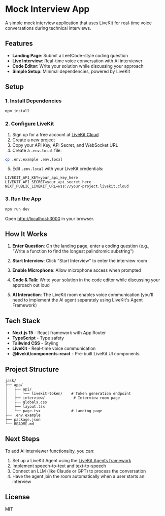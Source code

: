 # Mock Interview App

A simple mock interview application that uses LiveKit for real-time voice conversations during technical interviews.

## Features

- **Landing Page**: Submit a LeetCode-style coding question
- **Live Interview**: Real-time voice conversation with AI interviewer
- **Code Editor**: Write your solution while discussing your approach
- **Simple Setup**: Minimal dependencies, powered by LiveKit

## Setup

### 1. Install Dependencies

```bash
npm install
```

### 2. Configure LiveKit

1. Sign up for a free account at [LiveKit Cloud](https://cloud.livekit.io/)
2. Create a new project
3. Copy your API Key, API Secret, and WebSocket URL
4. Create a `.env.local` file:

```bash
cp .env.example .env.local
```

5. Edit `.env.local` with your LiveKit credentials:

```env
LIVEKIT_API_KEY=your_api_key_here
LIVEKIT_API_SECRET=your_api_secret_here
NEXT_PUBLIC_LIVEKIT_URL=wss://your-project.livekit.cloud
```

### 3. Run the App

```bash
npm run dev
```

Open [http://localhost:3000](http://localhost:3000) in your browser.

## How It Works

1. **Enter Question**: On the landing page, enter a coding question (e.g., "Write a function to find the longest palindromic substring")

2. **Start Interview**: Click "Start Interview" to enter the interview room

3. **Enable Microphone**: Allow microphone access when prompted

4. **Code & Talk**: Write your solution in the code editor while discussing your approach out loud

5. **AI Interaction**: The LiveKit room enables voice communication (you'll need to implement the AI agent separately using LiveKit's Agent Framework)

## Tech Stack

- **Next.js 15** - React framework with App Router
- **TypeScript** - Type safety
- **Tailwind CSS** - Styling
- **LiveKit** - Real-time voice communication
- **@livekit/components-react** - Pre-built LiveKit UI components

## Project Structure

```
jask/
├── app/
│   ├── api/
│   │   └── livekit-token/    # Token generation endpoint
│   ├── interview/             # Interview room page
│   ├── globals.css
│   ├── layout.tsx
│   └── page.tsx              # Landing page
├── .env.example
├── package.json
└── README.md
```

## Next Steps

To add AI interviewer functionality, you can:

1. Set up a LiveKit Agent using the [LiveKit Agents framework](https://docs.livekit.io/agents/)
2. Implement speech-to-text and text-to-speech
3. Connect an LLM (like Claude or GPT) to process the conversation
4. Have the agent join the room automatically when a user starts an interview

## License

MIT
